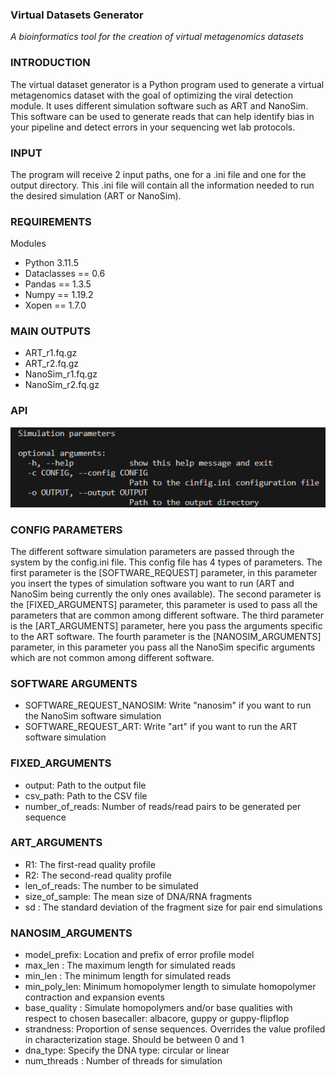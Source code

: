 ### Virtual Datasets Generator

*A bioinformatics tool for the creation of virtual metagenomics datasets*

### INTRODUCTION

The virtual dataset generator is a Python program used to generate a virtual metagenomics dataset with the goal of optimizing the viral detection module. It uses different simulation software such as ART and NanoSim. This software can be used to generate reads that can help identify bias in your pipeline and detect errors in your sequencing wet lab protocols.

### INPUT

The program will receive 2 input paths, one for a .ini file and one for the output directory.
This .ini file will contain all the information needed to run the desired simulation (ART or NanoSim).

### REQUIREMENTS

Modules
- Python 3.11.5
- Dataclasses == 0.6
- Pandas == 1.3.5
- Numpy == 1.19.2
- Xopen == 1.7.0

### MAIN OUTPUTS
- ART_r1.fq.gz 
- ART_r2.fq.gz
- NanoSim_r1.fq.gz
- NanoSim_r2.fq.gz

### API
![API](image.png)

### CONFIG PARAMETERS

The different software simulation parameters are passed through the system by the config.ini file. This config file has 4 types of parameters. The first parameter is the [SOFTWARE_REQUEST] parameter, in this parameter you insert the types of simulation software you want to run (ART and NanoSim being currently the only ones available). The second parameter is the [FIXED_ARGUMENTS] parameter, this parameter is used to pass all the parameters that are common among different software. The third parameter is the [ART_ARGUMENTS] parameter, here you pass the arguments specific to the ART software. The fourth parameter is the [NANOSIM_ARGUMENTS] parameter, in this parameter you pass all the NanoSim specific arguments which are not common among different software.

### SOFTWARE ARGUMENTS
- SOFTWARE_REQUEST_NANOSIM: Write "nanosim" if you want to run the NanoSim software simulation
- SOFTWARE_REQUEST_ART: Write "art" if you want to run the ART software simulation

### FIXED_ARGUMENTS
- output: Path to the output file
- csv_path: Path to the CSV file
- number_of_reads: Number of reads/read pairs to be generated per sequence

### ART_ARGUMENTS
- R1: The first-read quality profile
- R2: The second-read quality profile
- len_of_reads: The number to be simulated
- size_of_sample: The mean size of DNA/RNA fragments 
- sd : The standard deviation of the fragment size for pair end simulations 

### NANOSIM_ARGUMENTS
- model_prefix: Location and prefix of error profile model
- max_len : The maximum length for simulated reads
- min_len : The minimum length for simulated reads
- min_poly_len: Minimum homopolymer length to simulate homopolymer contraction and expansion events
- base_quality : Simulate homopolymers and/or base qualities with respect to chosen basecaller: albacore, guppy or guppy-flipflop
- strandness: Proportion of sense sequences. Overrides the value profiled in characterization stage. Should be between 0 and 1
- dna_type: Specify the DNA type: circular or linear
- num_threads : Number of threads for simulation
